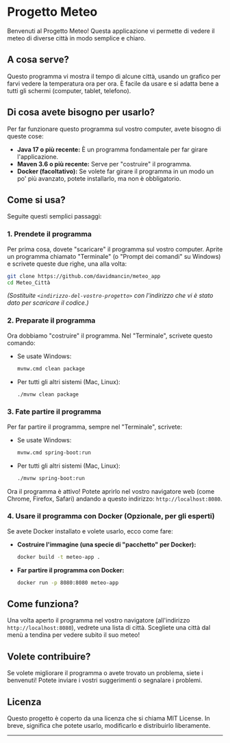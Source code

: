 # Progetto Meteo

Benvenuti al Progetto Meteo! Questa applicazione vi permette di vedere il meteo di diverse città in modo semplice e chiaro.

## A cosa serve?

Questo programma vi mostra il tempo di alcune città, usando un grafico per farvi vedere la temperatura ora per ora. È facile da usare e si adatta bene a tutti gli schermi (computer, tablet, telefono).

## Di cosa avete bisogno per usarlo?

Per far funzionare questo programma sul vostro computer, avete bisogno di queste cose:

  * **Java 17 o più recente:** È un programma fondamentale per far girare l'applicazione.
  * **Maven 3.6 o più recente:** Serve per "costruire" il programma.
  * **Docker (facoltativo):** Se volete far girare il programma in un modo un po' più avanzato, potete installarlo, ma non è obbligatorio.

## Come si usa?

Seguite questi semplici passaggi:

### 1\. Prendete il programma

Per prima cosa, dovete "scaricare" il programma sul vostro computer. Aprite un programma chiamato "Terminale" (o "Prompt dei comandi" su Windows) e scrivete queste due righe, una alla volta:

```bash
git clone https://github.com/davidmancin/meteo_app
cd Meteo_Città
```

*(Sostituite `<indirizzo-del-vostro-progetto>` con l'indirizzo che vi è stato dato per scaricare il codice.)*

### 2\. Preparate il programma

Ora dobbiamo "costruire" il programma. Nel "Terminale", scrivete questo comando:

  * Se usate Windows:
    ```bash
    mvnw.cmd clean package
    ```
  * Per tutti gli altri sistemi (Mac, Linux):
    ```bash
    ./mvnw clean package
    ```

### 3\. Fate partire il programma

Per far partire il programma, sempre nel "Terminale", scrivete:

  * Se usate Windows:
    ```bash
    mvnw.cmd spring-boot:run
    ```
  * Per tutti gli altri sistemi (Mac, Linux):
    ```bash
    ./mvnw spring-boot:run
    ```

Ora il programma è attivo\! Potete aprirlo nel vostro navigatore web (come Chrome, Firefox, Safari) andando a questo indirizzo: `http://localhost:8080`.

### 4\. Usare il programma con Docker (Opzionale, per gli esperti)

Se avete Docker installato e volete usarlo, ecco come fare:

  * **Costruire l'immagine (una specie di "pacchetto" per Docker):**
    ```bash
    docker build -t meteo-app .
    ```
  * **Far partire il programma con Docker:**
    ```bash
    docker run -p 8080:8080 meteo-app
    ```

## Come funziona?

Una volta aperto il programma nel vostro navigatore (all'indirizzo `http://localhost:8080`), vedrete una lista di città. Scegliete una città dal menù a tendina per vedere subito il suo meteo\!

## Volete contribuire?

Se volete migliorare il programma o avete trovato un problema, siete i benvenuti\! Potete inviare i vostri suggerimenti o segnalare i problemi.

## Licenza

Questo progetto è coperto da una licenza che si chiama MIT License. In breve, significa che potete usarlo, modificarlo e distribuirlo liberamente.

-----
